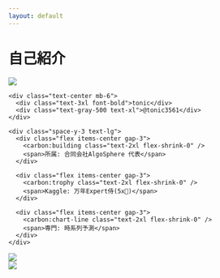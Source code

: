 ```yaml
---
layout: default
---
```


# 自己紹介

<div class="grid grid-cols-2 gap-8 h-full pt-8">
  <!-- 左側: アイコンと情報 -->
  <div class="flex flex-col items-center">
    <img src="/work/assets/kaggle_icon.png" class="w-48 h-48 object-contain mb-6" />
    
    <div class="text-center mb-6">
      <div class="text-3xl font-bold">tonic</div>
      <div class="text-gray-500 text-xl">@tonic3561</div>
    </div>
    
    <div class="space-y-3 text-lg">
      <div class="flex items-center gap-3">
        <carbon:building class="text-2xl flex-shrink-0" />
        <span>所属: 合同会社AlgoSphere 代表</span>
      </div>
      
      <div class="flex items-center gap-3">
        <carbon:trophy class="text-2xl flex-shrink-0" />
        <span>Kaggle: 万年Expert侍(5x🥈)</span>
      </div>
      
      <div class="flex items-center gap-3">
        <carbon:chart-line class="text-2xl flex-shrink-0" />
        <span>専門: 時系列予測</span>
      </div>
    </div>
  </div>
  
  <!-- 右側: プロフィール画像 -->
  <div class="flex items-center justify-center">
    <img src="/work/assets/kaggle_profile.png" class="w-full max-w-md h-auto object-contain" />
  </div>
</div>

<!-- フッター: FWI Silver画像 -->
<div class="absolute bottom-4 left-1/2 transform -translate-x-1/2">
  <img src="/work/assets/fwi_silver.png" class="h-20 w-auto object-contain" />
</div>